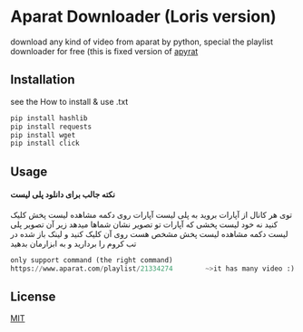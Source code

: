 # Aparat Downloader (Loris version)

download any kind of video from aparat by python, special the playlist downloader
for free (this is fixed version of [apyrat](https://github.com/CodeWithEmad/apyrat)

## Installation

see the How to install & use .txt

```bash
pip install hashlib
pip install requests
pip install wget
pip install click
```

## Usage
#### نکته جالب برای دانلود پلی لیست
توی هر کانال از آپارات بروید به پلی لیست آپارات روی دکمه مشاهده لیست پخش کلیک کنید نه خود لیست پخشی که آپارات تو تصویر نشان شماها میدهد زیر آن تصویر پلی لیست دکمه مشاهده لیست پخش مشخص هست روی آن کلیک کنید و لینک باز شده در تب کروم را بردارید و به ابزارمان بدهید


```python
only support command (the right command)
https://www.aparat.com/playlist/21334274        ~>it has many video :)
```


## License
[MIT](https://choosealicense.com/licenses/mit/)
